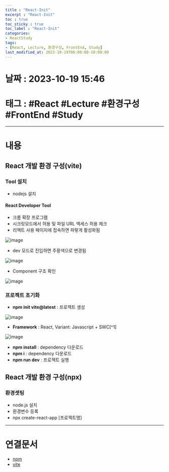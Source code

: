 ```yaml
---
title : "React-Init"
excerpt : "React-Init"
toc : true
toc_sticky : true
toc_label : "React-Init"
categories:
- ReactStudy
tags:
- [React, Lecture, 환경구성, FrontEnd, Study]
last_modified_at: 2023-10-19T08:00:00-10:00:00
---
```


# 날짜 : 2023-10-19 15:46

# 태그 : #React #Lecture #환경구성 #FrontEnd #Study 
---

# 내용

## React 개발 환경 구성(vite)

### Tool 설치
- nodejs 설치

#### React Developer Tool
- 크롬 확장 프로그램
- 시크릿모드에서 허용 및 파일 URL 엑세스 허용 체크
- 리액트 사용 페이지에 접속하면 파랗게 활성화됨
  
![image](./../../assets/images/ReactDevelopToolActive.png)
- dev 모드로 진입하면 주황색으로 변경됨
  
![image](./../../assets/images/ReactDevelopToolActiveDEV.png)
- Component 구조 확인
  
![image](./../../assets/images/ExtensionComponentStruct.png)

### 프로젝트 초기화
- **npm init vite@latest** : 프로젝트 생성
  
![image](./../../assets/images/NpmInitReact.png)
- **Framework** : React, Variant: Javascript + SWC[^1]
  
![image](./../../assets/images/NpmInitJavaScript.png)
- **npm install** : dependency 다운로드
- **npm i** : dependency 다운로드
- **npm run dev** : 프로젝트 실행

## React 개발 환경 구성(npx)

### 환경셋팅
- node.js 설치
- 환경변수 등록
- npx create-react-app [프로젝트명]

---

# 연결문서
- [npm](../../Nodejs/Nodejs-npm)
- [vite](../../WebCommon/WebCommon-vite)